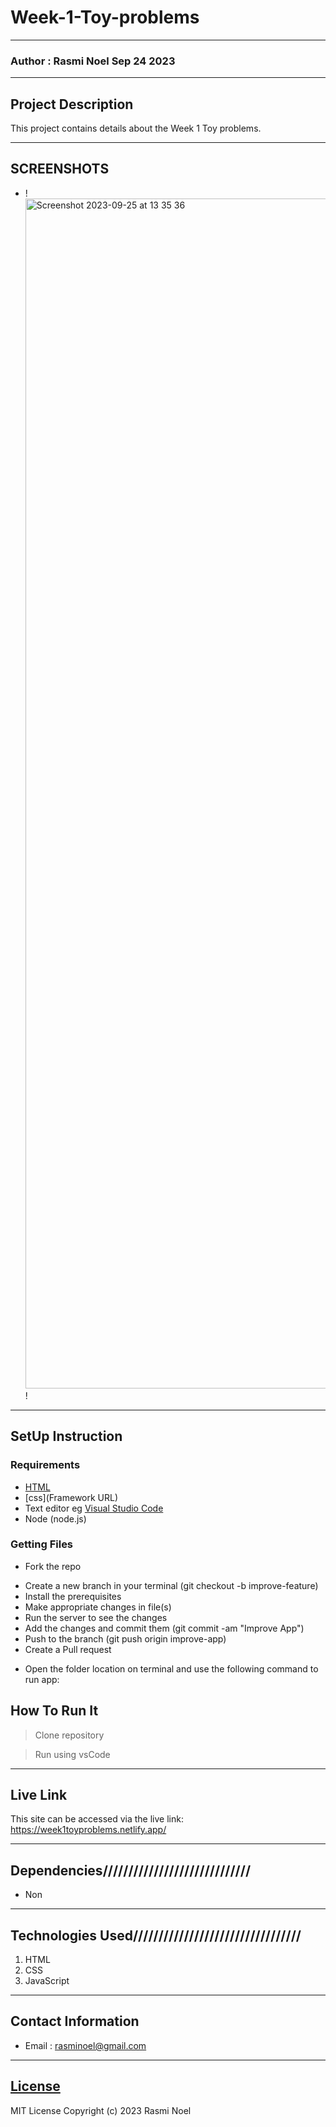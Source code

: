 # Week-1-Toy-problems

*****
### Author : Rasmi Noel Sep 24 2023
****
## Project Description
This project contains details about the Week 1 Toy problems.
******

## SCREENSHOTS
- ! <img width="1904" alt="Screenshot 2023-09-25 at 13 35 36" src="https://github.com/rasmiNoel/Week-1-Toy-problems/assets/144110040/a97cc77a-6130-4786-8c0a-be076022e9f1">
!

********
## SetUp Instruction
### Requirements
* [HTML](html.com)
* [css](Framework URL)
* Text editor eg [Visual Studio Code](https://code.visualstudio.com/download)
* Node (node.js)


### Getting Files
* Fork the repo
- Create a new branch in your terminal (git checkout -b improve-feature)
- Install the prerequisites
- Make appropriate changes in file(s)
- Run the server to see the changes
- Add the changes and commit them (git commit -am "Improve App")
- Push to the branch (git push origin improve-app)
- Create a Pull request
* Open the folder location on terminal and use the following command to run app:

## How To Run It
>  Clone repository

> Run using vsCode
*****
## Live Link 
This site can be accessed via the live link: https://week1toyproblems.netlify.app/
*****
## Dependencies/////////////////////////////
- Non
*****
## Technologies Used/////////////////////////////////
1. HTML
2. CSS
3. JavaScript
*****
## Contact Information
* Email : rasminoel@gmail.com
*****
## [License](LICENSE)
MIT License
Copyright (c) 2023 Rasmi Noel